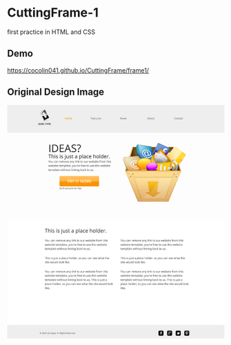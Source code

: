 # CuttingFrame-1
first practice in HTML and CSS

## Demo
https://cocolin041.github.io/CuttingFrame/frame1/

## Original Design Image
![design](Template_1.png)
